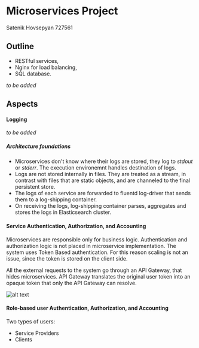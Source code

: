 # Microservices Project
Satenik Hovsepyan 727561

## Outline

* RESTful services,
* Nginx for load balancing,
* SQL database.  

*to be added*

## Aspects
#### Logging

*to be added*

##### Architecture foundations
* Microservices don't know where their logs are stored, they log to *stdout* or *stderr*. The execution environemnt handles destination of logs.
* Logs are not stored internally in files. They are treated as a stream, in contrast with files that are static objects, and are channeled to the final persistent store. 
* The logs of each service are forwarded to fluentd log-driver that sends them to a log-shipping container.
* On receiving the logs, log-shipping container parses, aggregates and stores the logs in Elasticsearch cluster.

#### Service Authentication, Authorization, and Accounting
Microservices are responsible only for business logic. Authentication and authorization logic is not placed in microservice implementation.
The system uses Token Based authentication. For this reason scaling is not an issue, since the token is stored on the client side.

All the external requests to the system go through an API Gateway, that hides microservices. API Gateway translates the original user token into an opaque token
that only the API Gateway can resolve.

![alt text](https://version.aalto.fi/gitlab/hovseps1/microservices-project/blob/master/resources/authentication_workflow.png)



#### Role-based user Authentication, Authorization, and Accounting

Two types of users:
* Service Providers
* Clients

#### 